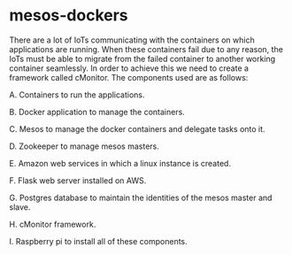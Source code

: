 # mesos-dockers
There are a lot of IoTs communicating with the containers on which applications are running. When these containers fail due to any reason, the IoTs must be able to migrate from the failed container to another working container seamlessly. In order to achieve this we need to create a framework called cMonitor. The components used are as follows:

A. Containers to run the applications.

B. Docker application to manage the containers.

C. Mesos to manage the docker containers and delegate tasks onto it.

D. Zookeeper to manage mesos masters.

E. Amazon web services in which a linux instance is created.

F. Flask web server installed on AWS.

G. Postgres database to maintain the identities of the mesos master and slave.

H. cMonitor framework.

I. Raspberry pi to install all of these components.
